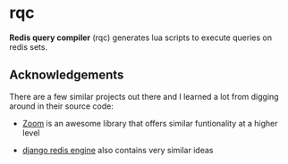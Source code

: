 # rqc

**Redis query compiler** (rqc) generates lua scripts to execute queries on
redis sets.

## Acknowledgements

There are a few similar projects out there and I learned a lot from digging
around in their source code:

* [Zoom](https://github.com/albrow/zoom) is an awesome library that offers
  similar funtionality at a higher level

* [django redis engine](https://github.com/MirkoRossini/django-redis-engine)
  also contains very similar ideas
